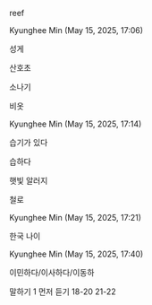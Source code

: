 reef

Kyunghee Min (May 15, 2025, 17:06)

성게

산호초

소나기

비옷

Kyunghee Min (May 15, 2025, 17:14)

습기가 있다

습하다

햇빛 알러지

철로

Kyunghee Min (May 15, 2025, 17:21)

한국 나이

Kyunghee Min (May 15, 2025, 17:40)

이민하다/이사하다/이동하


말하기 1 먼저
듣기
18-20
21-22 